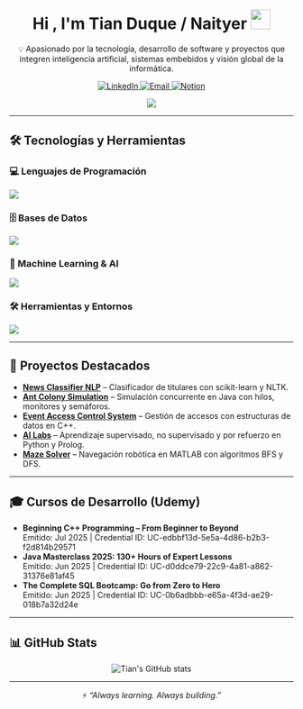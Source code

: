 <h1 align="center">Hi , I'm Tian Duque / Naityer <img src="https://media.giphy.com/media/hvRJCLFzcasrR4ia7z/giphy.gif" width="35"></h1>
<p align="center">
💡 Apasionado por la tecnología, desarrollo de software y proyectos que integren inteligencia artificial, sistemas embebidos y visión global de la informática.
</p>

<!-- ===== BLOQUE DE PRESENTACIÓN ===== -->
<p align="center">
  <a href="https://linkedin.com/in/tian-duque-rey-859388261" target="blank">
    <img src="https://img.shields.io/badge/LinkedIn-0077B5?style=for-the-badge&logo=linkedin&logoColor=white" alt="LinkedIn"/>
  </a>
  <a href="mailto:tianduque.tech@gmail.com" target="blank">
    <img src="https://img.shields.io/badge/Gmail-D14836?style=for-the-badge&logo=gmail&logoColor=white" alt="Email"/>
  </a>
  <a href="https://naityer.notion.site/Knowledge-Wiki-DEV-WorkOut-01c21f16a51046b6a354562a7e210a86" target="blank">
    <img src="https://img.shields.io/badge/Notion-000000?style=for-the-badge&logo=notion&logoColor=white" alt="Notion"/>
  </a>
</p>

<p align="center">
  <a href="https://github.com/DenverCoder1/readme-typing-svg"><img src="https://readme-typing-svg.herokuapp.com?font=Time+New+Roman&color=%23C8BE25&size=25&center=true&vCenter=true&width=600&height=100&lines=Software+Engineer+@bld.ai;Computer+Science+Student;Competitive+Programmer;2x+ACPC+Finalist;Expert+on+Codeforces;Division+1+on+Codechef+(5+Stars);4+Kyu+on+Atcoder;Always+learning+new+things"></a>
</p>

---

<!-- ===== BLOQUE DE TECNOLOGÍAS ===== -->

<h2>🛠️ Tecnologías y Herramientas</h2>

<h3>💻 Lenguajes de Programación</h3>
<p align="left">
  <img src="https://skillicons.dev/icons?i=c,cpp,java,python,js,html,css" />
</p>

<h3>🗄️ Bases de Datos</h3>
<p align="left">
  <img src="https://skillicons.dev/icons?i=postgres,mysql" />
</p>

<h3>🔬 Machine Learning & AI</h3>
<p align="left">
  <img src="https://skillicons.dev/icons?i=tensorflow,pytorch" />
</p>

<h3>🛠️ Herramientas y Entornos</h3>
<p align="left">
  <img src="https://skillicons.dev/icons?i=git,github,vscode,bash,linux" />
</p>

---

<!-- ===== BLOQUE DE PROYECTOS ===== -->

<h2>🚀 Proyectos Destacados</h2>

<ul>
  <li>
    <b><a href="https://github.com/Naityer/NewsClassifierNLP">News Classifier NLP</a></b> – Clasificador de titulares con scikit-learn y NLTK.
  </li>
  <li>
    <b><a href="https://github.com/Naityer/JavaHormigas">Ant Colony Simulation</a></b> – Simulación concurrente en Java con hilos, monitores y semáforos.
  </li>
  <li>
    <b><a href="https://github.com/Naityer/ControlAcceso_EVTDeportivo">Event Access Control System</a></b> – Gestión de accesos con estructuras de datos en C++.
  </li>
  <li>
    <b><a href="https://github.com/Naityer/AI-Labs-TianDuque">AI Labs</a></b> – Aprendizaje supervisado, no supervisado y por refuerzo en Python y Prolog.
  </li>
  <li>
    <b><a href="https://github.com/Naityer/PyC_Laberinto_PLF">Maze Solver</a></b> – Navegación robótica en MATLAB con algoritmos BFS y DFS.
  </li>
</ul>

---

<!-- ===== BLOQUE DE CURSOS Y CERTIFICACIONES ===== -->

<h2>🎓 Cursos de Desarrollo (Udemy)</h2>

<ul>
  <li>
    <b>Beginning C++ Programming – From Beginner to Beyond</b><br>
    Emitido: Jul 2025 | Credential ID: UC-edbbf13d-5e5a-4d86-b2b3-f2d814b29571
  </li>
  <li>
    <b>Java Masterclass 2025: 130+ Hours of Expert Lessons</b><br>
    Emitido: Jun 2025 | Credential ID: UC-d0ddce79-22c9-4a81-a862-31376e81af45
  </li>
  <li>
    <b>The Complete SQL Bootcamp: Go from Zero to Hero</b><br>
    Emitido: Jun 2025 | Credential ID: UC-0b6adbbb-e65a-4f3d-ae29-018b7a32d24e
  </li>
</ul>

---

<!-- ===== BLOQUE DE ESTADÍSTICAS ===== -->

<h2>📊 GitHub Stats</h2>

<p align="center">
  <img src="https://github-readme-stats.vercel.app/api?username=Naityer&show_icons=true&theme=radical" alt="Tian's GitHub stats" />
</p>

---

<p align="center">⚡️ <i>“Always learning. Always building.”</i></p>
